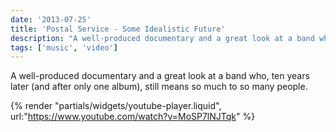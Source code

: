```yaml
---
date: '2013-07-25'
title: 'Postal Service - Some Idealistic Future'
description: "A well-produced documentary and a great look at a band who, ten years later (and after only one album), still means so much to so many people."
tags: ['music', 'video']
---
```


A well-produced documentary and a great look at a band who, ten years later (and after only one album), still means so much to so many people.<!-- excerpt -->

{% render "partials/widgets/youtube-player.liquid", url:"https://www.youtube.com/watch?v=MoSP7lNJTqk" %}